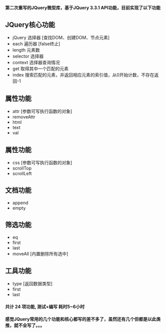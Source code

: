 #### 第二次重写的JQuery微型库，基于JQuery 3.3.1 API功能，目前实现了以下功能

## JQuery核心功能
+ jQuery 选择器 [查找DOM、创建DOM、节点元素]
+ each 遍历器 [false终止]
+ length 元素数
+ selector 选择器
+ context 选择器查询情况
+ get 取得其中一个匹配的元素
+ index 搜索匹配的元素，并返回相应元素的索引值，从0开始计数，不存在返回-1

## 属性功能
+ attr [参数可写执行函数的对象]
+ removeAttr
+ html
+ text
+ val

## 属性功能
+ css [参数可写执行函数的对象]
+ scrollTop
+ scrollLeft

## 文档功能
+ append
+ empty

## 筛选功能
+ eq
+ first
+ last
+ moveAll [内置删除所有选中]

## 工具功能
+ type [返回数据类型]
+ first
+ last


#### 共计 24 项功能, 测试+编写 耗时5~6小时
#### 感觉JQuery常用的几个功能和核心都写的差不多了，虽然还有几个但都是以此类推，就不全写了。。。